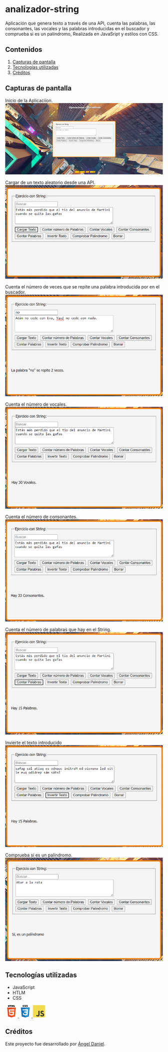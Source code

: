 # analizador-string

Aplicación que genera texto a través de una API, cuenta las palabras, las consonantes, las vocales y las palabras introducidas en el buscador y comprueba si es un palíndromo, Realizada en JavaSript y estilos con CSS.
 
## Contenidos
 
1. [Capturas de pantalla](#capturas-de-pantalla)
2. [Tecnologías utilizadas](#tecnologías-utilizadas)
3. [Créditos](#créditos)
 
## Capturas de pantalla
Inicio de la Aplicaciíon. <br/>
<img src="./img/inicio.png">

Cargar de un texto aleatorio desde una API.<br/>
<img src="./img/cargar.png">

Cuenta el número de veces que se repite una palabra introducida por en el buscador.<br/>
<img src="./img/busqueda.png">

Cuenta el número de vocales.<br/>
<img src="./img/contarVocales.png">

Cuenta el número de consonantes.<br/>
<img src="./img/contesConsonante.png">

Cuenta el número de palabras que hay en el String.<br/>
<img src="./img/contarTexto.png">

Invierte el texto introducido<br/>
<img src="./img/invertir.png">

Comprueba si es un palíndromo.<br/>
<img src="./img/palindromo.png">
 
 
## Tecnologías utilizadas
 
- JavaScript
- HTLM
- CSS

<a href="https://www.w3.org/html/" target="_blank" rel="noreferrer"> <img src="https://raw.githubusercontent.com/devicons/devicon/master/icons/html5/html5-original-wordmark.svg" alt="HTML5" width="40" height="40"/> </a>
<a href="https://www.w3schools.com/css/" target="_blank" rel="noreferrer"> <img src="https://raw.githubusercontent.com/devicons/devicon/master/icons/css3/css3-original-wordmark.svg" alt="CSS3" width="40" height="40"/> </a>
<a href="https://developer.mozilla.org/en-US/docs/Web/JavaScript" target="_blank" rel="noreferrer"> <img src="https://raw.githubusercontent.com/devicons/devicon/master/icons/javascript/javascript-original.svg" alt="JavaScript" width="40" height="40"/> </a>
 
## Créditos
 
Este proyecto fue desarrollado por [Ángel Daniel](https://github.com/AngelDanielRuizMontes/).

